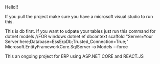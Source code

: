 Hello!!

If you pull the project make sure you have a microsoft visual studio to run this.


This is db first. If you want to udpate your tables just run this command for dotnet models //FOR windows dotnet ef dbcontext scaffold "Server=Your Server here;Database=EssErpDb;Trusted_Connection=True;" Microsoft.EntityFrameworkCore.SqlServer -o Models --force

This an ongoing project for ERP using ASP.NET CORE and REACT.JS
